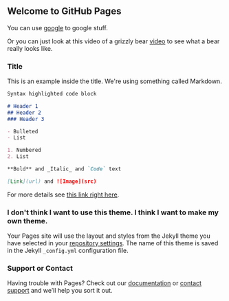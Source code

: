 ## Welcome to GitHub Pages

You can use [google](https://www.google.com/) to google stuff.

Or you can just look at this video of a grizzly bear [video](https://www.youtube.com/watch?v=O6Xo21L0ybE) to see what a bear really looks like.

### Title

This is an example inside the title.  We're using something called Markdown.
```markdown
Syntax highlighted code block

# Header 1
## Header 2
### Header 3

- Bulleted
- List

1. Numbered
2. List

**Bold** and _Italic_ and `Code` text

[Link](url) and ![Image](src)
```

For more details see [this link right here](https://www.youtube.com/watch?v=ZZ5LpwO-An4).

### I don't think I want to use this theme.  I think I want to make my own theme.

Your Pages site will use the layout and styles from the Jekyll theme you have selected in your [repository settings](https://github.com/mrmoeller/mrmoeller.github.io/settings). The name of this theme is saved in the Jekyll `_config.yml` configuration file.

### Support or Contact

Having trouble with Pages? Check out our [documentation](https://help.github.com/categories/github-pages-basics/) or [contact support](https://github.com/contact) and we’ll help you sort it out.
